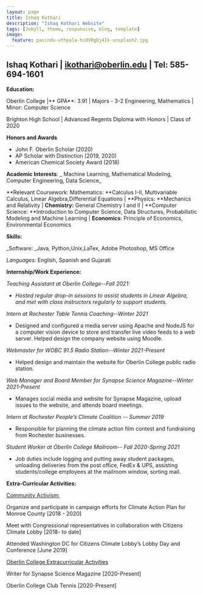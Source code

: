 ```yaml
---
layout: page
title: Ishaq Kothari
description: "Ishaq Kothari Website"
tags: [Jekyll, theme, responsive, blog, template]
image:
  feature: pasindu-uthpala-hc8VRgDj4Ik-unsplash2.jpg
---
```

## **Ishaq Kothari |** ikothari@oberlin.edu | Tel: 585-694-1601

**Education:**

Oberlin College |** GPA**: 3.91 | Majors - 3-2 Engineering, Mathematics | Minor: Computer Science 

Brighton High School | Advanced Regents Diploma with Honors | Class of 2020

**Honors and Awards**



* John F. Oberlin Scholar (2020)
* AP Scholar with Distinction (2019, 2020)
* American Chemical Society Award  (2018)

**Academic Interests**: _ Machine Learning, Mathematical Modeling, Computer Engineering, Data Science_

**Relevant Coursework: Mathematics: **Calculus I-II, Multivariable Calculus, Linear Algebra,Differential Equations | **Physics: **Mechanics and Relativity | **Chemistry:** General Chemistry I and II | **Computer Science: **Introduction to Computer Science, Data Structures, Probabilistic Modeling and Machine Learning  | **Economics**: Principle of Economics, Environmental Economics

**Skills:**

_Software: _Java, Python,Unix,LaTex, Adobe Photoshop, MS Office

_Languages:_ English, Spanish and Gujarati

**Internship/Work Experience:**

_Teaching Assistant at Oberlin College_--_Fall 2021:_



* _Hosted regular drop-in sessions to assist students in Linear Algebra, and met with class instructors regularly to support students._

_Intern at Rochester Table Tennis Coaching--Winter 2021_



* Designed and configured a media server using Apache and NodeJS for a computer vision device to store and transfer live video feeds to a web server. Helped design the company website using Moodle.

_Webmaster for WOBC 91.5 Radio Station--Winter 2021-Present_



* Helped design and maintain the website for Oberlin College public radio station.

_Web Manager and Board Member for Synapse Science Magazine--Winter 2021-Present_



* Manages social media and website for Synapse Magazine, upload issues to the website, and attends board meetings.

_Intern at Rochester People’s Climate Coalition -- Summer 2019_



* Responsible for planning the climate action film contest and fundraising from Rochester businesses.

_Student Worker at Oberlin College Mailroom-- Fall 2020-Spring 2021_



* Job duties include logging and putting away student packages, unloading deliveries from the post office, FedEx & UPS, assisting students/college employees at the mailroom window, sorting mail.

**Extra-Curricular Activities:**

<span style="text-decoration:underline;">Community Activism:</span>

Organize and participate in campaign efforts for Climate Action Plan for Monroe County 			[2018 - 2020]

Meet with Congressional representatives in collaboration with Citizens Climate Lobby			[2018- to date]

Attended Washington DC for Citizens Climate Lobby’s Lobby Day and Conference			[June 2019]

<span style="text-decoration:underline;">Oberlin College Extracurricular Activities</span>

Writer for Synapse Science Magazine								[2020-Present]

Oberlin College Club Tennis									[2020-Present]
